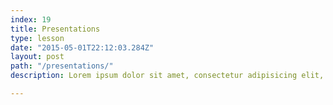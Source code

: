 ```yaml
---
index: 19
title: Presentations
type: lesson
date: "2015-05-01T22:12:03.284Z"
layout: post
path: "/presentations/"
description: Lorem ipsum dolor sit amet, consectetur adipisicing elit, sed do eiusmod tempor incididunt ut labore et dolore magna aliqua. Ut enim ad minim veniam, quis nostrud exercitation ullamco laboris nisi ut aliquip ex ea commodo consequat.

---
```

